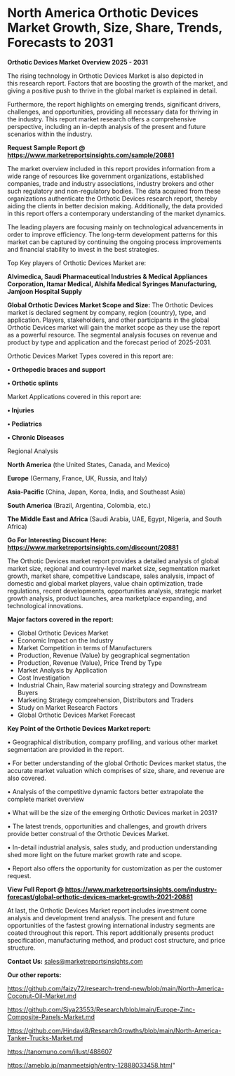 # North America Orthotic Devices Market Growth, Size, Share, Trends, Forecasts to 2031

<Strong> Orthotic Devices Market Overview 2025 - 2031</strong>

The rising technology in Orthotic Devices Market is also depicted in this research report. Factors that are boosting the growth of the market, and giving a positive push to thrive in the global market is explained in detail.

Furthermore, the report highlights on emerging trends, significant drivers, challenges, and opportunities, providing all necessary data for thriving in the industry. This report market research offers a comprehensive perspective, including an in-depth analysis of the present and future scenarios within the industry.

<strong>Request Sample Report @ <a href=https://www.marketreportsinsights.com/sample/20881>https://www.marketreportsinsights.com/sample/20881</a></strong>

The market overview included in this report provides information from a wide range of resources like government organizations, established companies, trade and industry associations, industry brokers and other such regulatory and non-regulatory bodies. The data acquired from these organizations authenticate the Orthotic Devices research report, thereby aiding the clients in better decision making. Additionally, the data provided in this report offers a contemporary understanding of the market dynamics.

The leading players are focusing mainly on technological advancements in order to improve efficiency. The long-term development patterns for this market can be captured by continuing the ongoing process improvements and financial stability to invest in the best strategies.

Top Key players of Orthotic Devices Market are:

<strong>Alvimedica, Saudi Pharmaceutical Industries & Medical Appliances Corporation, Itamar Medical, Alshifa Medical Syringes Manufacturing, Jamjoon Hospital Supply</strong>

<strong><b>Global Orthotic Devices Market Scope and Size:</b></strong>
The Orthotic Devices market is declared segment by company, region (country), type, and application. Players, stakeholders, and other participants in the global Orthotic Devices market will gain the market scope as they use the report as a powerful resource. The segmental analysis focuses on revenue and product by type and application and the forecast period of 2025-2031.

Orthotic Devices Market Types covered in this report are:

<strong>• Orthopedic braces and support

• Orthotic splints</strong>

Market Applications covered in this report are:

<strong>• Injuries

• Pediatrics

• Chronic Diseases</strong> 

Regional Analysis

<strong>North America</strong> (the United States, Canada, and Mexico)

<strong>Europe</strong> (Germany, France, UK, Russia, and Italy)

<strong>Asia-Pacific</strong> (China, Japan, Korea, India, and Southeast Asia)

<strong>South America</strong> (Brazil, Argentina, Colombia, etc.)

<strong>The Middle East and Africa</strong> (Saudi Arabia, UAE, Egypt, Nigeria, and South Africa)

<strong>Go For Interesting Discount Here: <a href=https://www.marketreportsinsights.com/discount/20881>https://www.marketreportsinsights.com/discount/20881</a></strong>

The Orthotic Devices market report provides a detailed analysis of global market size, regional and country-level market size, segmentation market growth, market share, competitive Landscape, sales analysis, impact of domestic and global market players, value chain optimization, trade regulations, recent developments, opportunities analysis, strategic market growth analysis, product launches, area marketplace expanding, and technological innovations.

<strong><b>Major factors covered in the report:</b></strong>
<ul>
  <li>Global Orthotic Devices Market </li>
  <li>Economic Impact on the Industry</li>
  <li>Market Competition in terms of Manufacturers</li>
  <li>Production, Revenue (Value) by geographical segmentation</li>
  <li>Production, Revenue (Value), Price Trend by Type</li>
  <li>Market Analysis by Application</li>
  <li>Cost Investigation</li>
  <li>Industrial Chain, Raw material sourcing strategy and Downstream Buyers</li>
  <li>Marketing Strategy comprehension, Distributors and Traders</li>
  <li>Study on Market Research Factors</li>
  <li>Global Orthotic Devices Market Forecast</li>
</ul>

<strong><b>Key Point of the Orthotic Devices Market report:</b></strong>

• Geographical distribution, company profiling, and various other market segmentation are provided in the report.

• For better understanding of the global Orthotic Devices market status, the accurate market valuation which comprises of size, share, and revenue are also covered.

• Analysis of the competitive dynamic factors better extrapolate the complete market overview

• What will be the size of the emerging Orthotic Devices market in 2031?

• The latest trends, opportunities and challenges, and growth drivers provide better construal of the Orthotic Devices Market.

• In-detail industrial analysis, sales study, and production understanding shed more light on the future market growth rate and scope.

• Report also offers the opportunity for customization as per the customer request.

<strong><b>View Full Report @ <a href=https://www.marketreportsinsights.com/industry-forecast/global-orthotic-devices-market-growth-2021-20881>https://www.marketreportsinsights.com/industry-forecast/global-orthotic-devices-market-growth-2021-20881</a></b></strong>


At last, the Orthotic Devices Market report includes investment come analysis and development trend analysis. The present and future opportunities of the fastest growing international industry segments are coated throughout this report. This report additionally presents product specification, manufacturing method, and product cost structure, and price structure.

<strong>Contact Us:</strong>
sales@marketreportsinsights.com

<strong>Our other reports:</strong>

<a href=https://github.com/faizy72/research-trend-new/blob/main/North-America-Coconut-Oil-Market.md>https://github.com/faizy72/research-trend-new/blob/main/North-America-Coconut-Oil-Market.md</a>

<a href=https://github.com/Siya23553/Research/blob/main/Europe-Zinc-Composite-Panels-Market.md>https://github.com/Siya23553/Research/blob/main/Europe-Zinc-Composite-Panels-Market.md</a>

<a href=https://github.com/Hindavi8/ResearchGrowths/blob/main/North-America-Tanker-Trucks-Market.md>https://github.com/Hindavi8/ResearchGrowths/blob/main/North-America-Tanker-Trucks-Market.md</a>

<a href=https://tanomuno.com/illust/488607>https://tanomuno.com/illust/488607</a>

<a href=https://ameblo.jp/manmeetsigh/entry-12888033458.html>https://ameblo.jp/manmeetsigh/entry-12888033458.html</a>"
